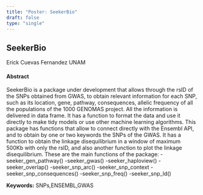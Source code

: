 ```yaml
---
title: "Poster: SeekerBio"
draft: false
type: "single"
---
```


## SeekerBio
Erick Cuevas Fernandez
UNAM
#### Abstract

SeekerBio is a package under development that allows through the rsID of the SNPs obtained from GWAS, to obtain relevant information for each SNP, such as its location, gene, pathway, consequences, allelic frequency of all the populations of the 1000 GENOMAS project. All the information is delivered in data frame. It has a function to format the data and use it directly to make tidy models or use other machine learning algorithms. This package has functions that allow to connect directly with the Ensembl API, and to obtain by one or two keywords the SNPs of the GWAS.
It has a function to obtain the linkage disequilibrium in a window of maximum 500Kb with only the rsID, and also another function to plot the linkage disequilibrium. 
These are the main functions of the package:
-seeker_gen_pathway()
-seeker_gwas()
-seeker_haploview()
-seeker_overlap()
-seeker_snp_arc()
-seeker_snp_context
-seeker_snp_consequences()
-seeker_snp_freq()
-seeker_snp_ld()


**Keywords:** SNPs,ENSEMBL,GWAS
